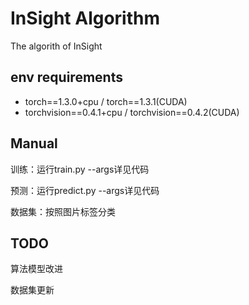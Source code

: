 # InSight Algorithm
The algorith of InSight

## env requirements

- torch\==1.3.0+cpu / torch\==1.3.1(CUDA)
- torchvision\==0.4.1+cpu / torchvision==0.4.2(CUDA)

## Manual

训练：运行train.py	--args详见代码

预测：运行predict.py	--args详见代码

数据集：按照图片标签分类

## TODO

算法模型改进

数据集更新
